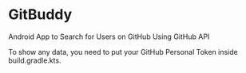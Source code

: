 # GitBuddy
 Android App to Search for Users on GitHub Using GitHub API

 To show any data, you need to put your GitHub Personal Token inside build.gradle.kts.

